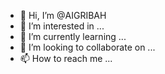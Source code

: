 - 👋 Hi, I’m @AIGRIBAH
- 👀 I’m interested in ...
- 🌱 I’m currently learning ...
- 💞️ I’m looking to collaborate on ...
- 📫 How to reach me ...

<!---
AIGRIBAH/AIGRIBAH is a ✨ special ✨ repository because its `README.md` (this file) appears on your GitHub profile.
You can click the Preview link to take a look at your changes.
--->
